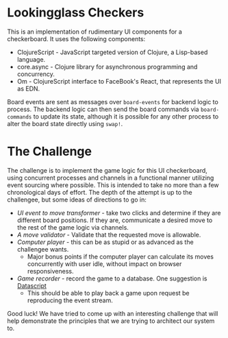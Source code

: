 Lookingglass Checkers
=====================

This is an implementation of rudimentary UI components for a checkerboard.  It uses the following components:

* ClojureScript - JavaScript targeted version of Clojure, a Lisp-based language.
* core.async - Clojure library for asynchronous programming and concurrency.
* Om - ClojureScript interface to FaceBook's React, that represents the UI as EDN.

Board events are sent as messages over `board-events` for backend logic to process.  The backend logic can then send the board commands via `board-commands` to update its state, although it is possible for any other process to alter the board state directly using `swap!`.

The Challenge
=============

The challenge is to implement the game logic for this UI checkerboard, using concurrent processes and channels in a functional manner utilizing event sourcing where possible.  This is intended to take no more than a few chronological days of effort.  The depth of the attempt is up to the challengee, but some ideas of directions to go in:

* *UI event to move transformer* - take two clicks and determine if they are different board positions.  If they are, communicate a desired move to the rest of the game logic via channels.
* *A move validator* - Validate that the requested move is allowable.
* *Computer player* - this can be as stupid or as advanced as the challengee wants.
	* Major bonus points if the computer player can calculate its moves concurrently with user idle, without impact on browser responsiveness.
* *Game recorder* - record the game to a database.  One suggestion is [Datascript](https://github.com/tonsky/datascript)
	* This should be able to play back a game upon request be reproducing the event stream.

Good luck!  We have tried to come up with an interesting challenge that will help demonstrate the principles that we are trying to architect our system to.